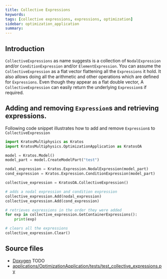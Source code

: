 ```yaml
---
title: Collective Expressions
keywords: 
tags: [collective expressions, expressions, optimization]
sidebar: optimization_application
summary: 
---
```



## Introduction

```CollectiveExpressions``` as name suggests is a collection of ```NodalExpression``` and/or ```ConditionExpression``` and/or ```ElementExpression```. You can assume the ```CollectiveExpression``` as a flat vector flattening all the ```Expressions``` it hold. It also allows doing all the arithmetic and other operations which are defined for ```Expressions```. Even though they appear as a flat double vector, A ```CollectiveExpression``` can easily return the underlying ```Expression```s if required.

## Adding and removing ```Expression```s and retrieving expressions.

Following code snippet illustrates how to add and remove ```Expression```s to ```CollectiveExpression```
```python
import KratosMultiphysics as Kratos
import KratosMultiphysics.OptimizationApplication as KratosOA

model = Kratos.Model()
model_part = model.CreateModelPart("test")

nodal_expression = Kratos.Expression.NodalExpression(model_part)
cond_expression = Kratos.Expression.ConditionExpression(model_part)

collective_expression = KratosOA.CollectiveExpression()

# adds a nodal expression and condition expression
collective_expression.Add(nodal_expression)
collective_expression.Add(cond_expression)

# retrieves expressions in the order they were added
for exp in collective_expression.GetContainerExpressions():
    print(exp)

# clears all the expressions
collective_expression.Clear()
```

## Source files
* [Doxygen](TODO) TODO
* [applications/OptimizationApplication/tests/test_collective_expressions.py](https://github.com/KratosMultiphysics/Kratos/blob/master/applications/OptimizationApplication/tests/test_collective_expressions.py)
